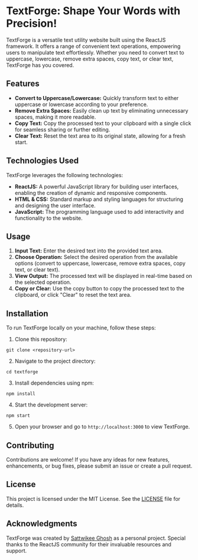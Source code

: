 # TextForge: Shape Your Words with Precision!

TextForge is a versatile text utility website built using the ReactJS framework. It offers a range of convenient text operations, empowering users to manipulate text effortlessly. Whether you need to convert text to uppercase, lowercase, remove extra spaces, copy text, or clear text, TextForge has you covered.

## Features

- **Convert to Uppercase/Lowercase:** Quickly transform text to either uppercase or lowercase according to your preference.
- **Remove Extra Spaces:** Easily clean up text by eliminating unnecessary spaces, making it more readable.
- **Copy Text:** Copy the processed text to your clipboard with a single click for seamless sharing or further editing.
- **Clear Text:** Reset the text area to its original state, allowing for a fresh start.

## Technologies Used

TextForge leverages the following technologies:

- **ReactJS:** A powerful JavaScript library for building user interfaces, enabling the creation of dynamic and responsive components.
- **HTML & CSS:** Standard markup and styling languages for structuring and designing the user interface.
- **JavaScript:** The programming language used to add interactivity and functionality to the website.

## Usage

1. **Input Text:** Enter the desired text into the provided text area.
2. **Choose Operation:** Select the desired operation from the available options (convert to uppercase, lowercase, remove extra spaces, copy text, or clear text).
3. **View Output:** The processed text will be displayed in real-time based on the selected operation.
4. **Copy or Clear:** Use the copy button to copy the processed text to the clipboard, or click "Clear" to reset the text area.

## Installation

To run TextForge locally on your machine, follow these steps:

1. Clone this repository:

```
git clone <repository-url>
```

2. Navigate to the project directory:

```
cd textforge
```

3. Install dependencies using npm:

```
npm install
```

4. Start the development server:

```
npm start
```

5. Open your browser and go to `http://localhost:3000` to view TextForge.

## Contributing

Contributions are welcome! If you have any ideas for new features, enhancements, or bug fixes, please submit an issue or create a pull request.

## License

This project is licensed under the MIT License. See the [LICENSE](LICENSE) file for details.

## Acknowledgments

TextForge was created by [Sattwikee Ghosh](https://www.linkedin.com/in/sattwikeeghosh) as a personal project. Special thanks to the ReactJS community for their invaluable resources and support.

